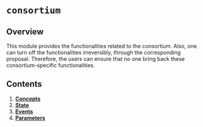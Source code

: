 <!--
order: 0
title: Consortium Overview
parent:
  title: "consortium"
-->

# `consortium`

## Overview

This module provides the functionalities related to the consortium. Also, one can turn off the functionalities irreversibly, through the corresponding proposal. Therefore, the users can ensure that no one bring back these consortium-specific functionalities.

## Contents

1. **[Concepts](01_concepts.md)**
2. **[State](02_state.md)**
3. **[Events](03_events.md)**
4. **[Parameters](04_params.md)**
